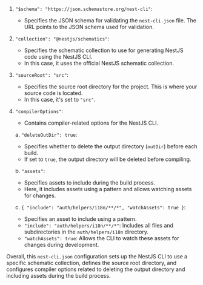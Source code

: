 1. `"$schema": "https://json.schemastore.org/nest-cli"`:
   - Specifies the JSON schema for validating the `nest-cli.json` file. The URL points to the JSON schema used for validation.

2. `"collection": "@nestjs/schematics"`:
   - Specifies the schematic collection to use for generating NestJS code using the NestJS CLI.
   - In this case, it uses the official NestJS schematic collection.

3. `"sourceRoot": "src"`:
   - Specifies the source root directory for the project. This is where your source code is located.
   - In this case, it's set to `"src"`.

4. `"compilerOptions"`:
   - Contains compiler-related options for the NestJS CLI.

   a. `"deleteOutDir": true`:
      - Specifies whether to delete the output directory (`outDir`) before each build.
      - If set to `true`, the output directory will be deleted before compiling.

   b. `"assets"`:
      - Specifies assets to include during the build process.
      - Here, it includes assets using a pattern and allows watching assets for changes.

   c. `{ "include": "auth/helpers/i18n/**/*", "watchAssets": true }`:
      - Specifies an asset to include using a pattern.
      - `"include": "auth/helpers/i18n/**/*"`: Includes all files and subdirectories in the `auth/helpers/i18n` directory.
      - `"watchAssets": true`: Allows the CLI to watch these assets for changes during development.

Overall, this `nest-cli.json` configuration sets up the NestJS CLI to use a specific schematic collection, defines the source root directory, and configures compiler options related to deleting the output directory and including assets during the build process.
